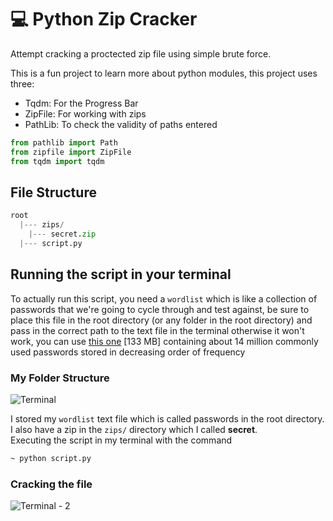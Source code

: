 # 💻 Python Zip Cracker
Attempt cracking a proctected zip file using simple brute force.

This is a fun project to learn more about python modules, this project uses three:
- Tqdm: For the Progress Bar
- ZipFile: For working with zips
- PathLib: To check the validity of paths entered

```python
from pathlib import Path
from zipfile import ZipFile
from tqdm import tqdm
```

## File Structure
```python
root
  |--- zips/
    |--- secret.zip
  |--- script.py
```

## Running the script in your terminal
To actually run this script, you need a `wordlist` which is like a collection of passwords that we're going to cycle through and test against,
be sure to place this file in the root directory (or any folder in the root directory) and pass in the correct path to the text file in the terminal otherwise it won't work, you can use [this one](https://objects.githubusercontent.com/github-production-release-asset-2e65be/97553311/d4f580f8-6b49-11e7-8f70-7f460f85ab3a?X-Amz-Algorithm=AWS4-HMAC-SHA256&X-Amz-Credential=AKIAIWNJYAX4CSVEH53A%2F20221224%2Fus-east-1%2Fs3%2Faws4_request&X-Amz-Date=20221224T171030Z&X-Amz-Expires=300&X-Amz-Signature=a12abea8ba4e37bf2daeb87e8a90fe7ccf0c36d0eed35c610fe08e4f8469c25a&X-Amz-SignedHeaders=host&actor_id=70282966&key_id=0&repo_id=97553311&response-content-disposition=attachment%3B%20filename%3Drockyou.txt&response-content-type=application%2Foctet-stream) [133 MB] containing about 14 million commonly used passwords stored in decreasing order of frequency

### My Folder Structure
![Terminal](https://user-images.githubusercontent.com/70282966/209448750-d7dd4bcb-351b-4f8d-a3ab-0d251f36a630.png)


I stored my `wordlist` text file which is called passwords in the root directory. I also have a zip in the `zips/` directory which I called __secret__.  
Executing the script in my terminal with the command
```bash
~ python script.py

```

### Cracking the file
![Terminal - 2](https://user-images.githubusercontent.com/70282966/209448818-6c2ae87c-29c7-4a3f-8b02-bd3684401960.png)

